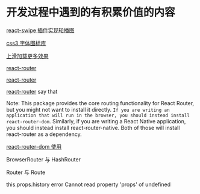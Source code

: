 # 开发过程中遇到的有积累价值的内容

[react-swipe 插件实现轮播图]()

[css3 字体图标库]()

[上滑加载更多效果]()

[react-router](http://react-guide.github.io/react-router-cn/docs/guides/basics/RouteConfiguration.html)

[react-router](https://github.com/ReactTraining/react-router)

[react-router](https://github.com/ReactTraining/react-router/tree/master/packages/react-router) say that

Note: This package provides the core routing functionality for React Router, but you might not want to install it directly. `If you are writing an application that will run in the browser, you should instead install react-router-dom`. Similarly, if you are writing a React Native application, you should instead install react-router-native. Both of those will install react-router as a dependency.

[react-router-dom 使用](https://reacttraining.com/react-router/web/guides/quick-start)

BrowserRouter 与 HashRouter

Router 与 Route


this.props.history error Cannot read property 'props' of undefined